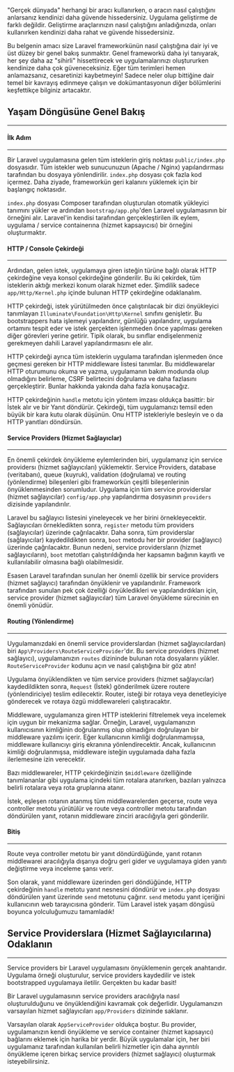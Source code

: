 "Gerçek dünyada" herhangi bir aracı kullanırken, o aracın nasıl çalıştığını anlarsanız kendinizi daha güvende hissedersiniz. Uygulama geliştirme de farklı değildir. Geliştirme araçlarınızın nasıl çalıştığını anladığınızda, onları kullanırken kendinizi daha rahat ve güvende hissedersiniz.

Bu belgenin amacı size Laravel frameworkünün nasıl çalıştığına dair iyi ve üst düzey bir genel bakış sunmaktır. Genel frameworkü daha iyi tanıyarak, her şey daha az "sihirli" hissettirecek ve uygulamalarınızı oluştururken kendinize daha çok güveneceksiniz. Eğer tüm terimleri hemen anlamazsanız, cesaretinizi kaybetmeyin! Sadece neler olup bittiğine dair temel bir kavrayış edinmeye çalışın ve dokümantasyonun diğer bölümlerini keşfettikçe bilginiz artacaktır.

## Yaşam Döngüsüne Genel Bakış
---

#### İlk Adım
---
Bir Laravel uygulamasına gelen tüm isteklerin giriş noktası `public/index.php` dosyasıdır. Tüm istekler web sunucunuzun (Apache / Nginx) yapılandırması tarafından bu dosyaya yönlendirilir. `index.php` dosyası çok fazla kod içermez. Daha ziyade, frameworkün geri kalanını yüklemek için bir başlangıç noktasıdır.

`index.php` dosyası Composer tarafından oluşturulan otomatik yükleyici tanımını yükler ve ardından `bootstrap/app.php`'den Laravel uygulamasının bir örneğini alır. Laravel'in kendisi tarafından gerçekleştirilen ilk eylem, uygulama / service containerına (hizmet kapsayıcısı) bir örneğini oluşturmaktır.

#### HTTP / Console Çekirdeği
---
Ardından, gelen istek, uygulamaya giren isteğin türüne bağlı olarak HTTP çekirdeğine veya konsol çekirdeğine gönderilir. Bu iki çekirdek, tüm isteklerin aktığı merkezi konum olarak hizmet eder. Şimdilik sadece `app/Http/Kernel.php` içinde bulunan HTTP çekirdeğine odaklanalım.

HTTP çekirdeği, istek yürütülmeden önce çalıştırılacak bir dizi önyükleyici tanımlayan `Illuminate\Foundation\Http\Kernel` sınıfını genişletir. Bu bootstrappers hata işlemeyi yapılandırır, günlüğü yapılandırır, uygulama ortamını tespit eder ve istek gerçekten işlenmeden önce yapılması gereken diğer görevleri yerine getirir. Tipik olarak, bu sınıflar endişelenmeniz gerekmeyen dahili Laravel yapılandırmasını ele alır.

HTTP çekirdeği ayrıca tüm isteklerin uygulama tarafından işlenmeden önce geçmesi gereken bir HTTP middleware listesi tanımlar. Bu middlewarelar HTTP oturumunu okuma ve yazma, uygulamanın bakım modunda olup olmadığını belirleme, CSRF belirtecini doğrulama ve daha fazlasını gerçekleştirir. Bunlar hakkında yakında daha fazla konuşacağız.

HTTP çekirdeğinin `handle` metotu için yöntem imzası oldukça basittir: bir İstek alır ve bir Yanıt döndürür. Çekirdeği, tüm uygulamanızı temsil eden büyük bir kara kutu olarak düşünün. Onu HTTP istekleriyle besleyin ve o da HTTP yanıtları döndürsün.

#### Service Providers (Hizmet Sağlayıclar)
---
En önemli çekirdek önyükleme eylemlerinden biri, uygulamanız için service providersı (hizmet sağlayıcıları) yüklemektir. Service Providers, database (veritabanı), queue (kuyruk), validation (doğrulama) ve routing (yönlendirme) bileşenleri gibi frameworkün çeşitli bileşenlerinin önyüklenmesinden sorumludur. Uygulama için tüm service providerslar (hizmet sağlayıcılar) `config/app.php` yapılandırma dosyasının `providers` dizisinde yapılandırılır.

Laravel bu sağlayıcı listesini yineleyecek ve her birini örnekleyecektir. Sağlayıcıları örnekledikten sonra, `register` metodu tüm providers (sağlayıcılar) üzerinde çağrılacaktır. Daha sonra, tüm providerslar (sağlayıcılar) kaydedildikten sonra, `boot` metodu her bir provider (sağlayıcı) üzerinde çağrılacaktır. Bunun nedeni, service providersların (hizmet sağlayıcıların), `boot` metotları çalıştırıldığında her kapsamın bağının kayıtlı ve kullanılabilir olmasına bağlı olabilmesidir.

Esasen Laravel tarafından sunulan her önemli özellik bir service providers (hizmet sağlayıcı) tarafından önyüklenir ve yapılandırılır. Framework tarafından sunulan pek çok özelliği önyükledikleri ve yapılandırdıkları için, service provider (hizmet sağlayıcılar) tüm Laravel önyükleme sürecinin en önemli yönüdür.

#### Routing (Yönlendirme)
---
Uygulamanızdaki en önemli service providerslardan (hizmet sağlayıcılardan) biri `App\Providers\RouteServiceProvider`'dır. Bu service providers (hizmet sağlayıcı), uygulamanızın `routes` dizininde bulunan rota dosyalarını yükler. `RouteServiceProvider` kodunu açın ve nasıl çalıştığına bir göz atın!

Uygulama önyüklendikten ve tüm service providers (hizmet sağlayıcılar) kaydedildikten sonra, `Request` (İstek) gönderilmek üzere routere (yönlendiriciye) teslim edilecektir. Router, isteği bir rotaya veya denetleyiciye gönderecek ve rotaya özgü middlewareleri çalıştıracaktır.

Middleware, uygulamanıza giren HTTP isteklerini filtrelemek veya incelemek için uygun bir mekanizma sağlar. Örneğin, Laravel, uygulamanızın kullanıcısının kimliğinin doğrulanmış olup olmadığını doğrulayan bir middleware yazılımı içerir. Eğer kullanıcının kimliği doğrulanmamışsa, middleware kullanıcıyı giriş ekranına yönlendirecektir. Ancak, kullanıcının kimliği doğrulanmışsa, middleware isteğin uygulamada daha fazla ilerlemesine izin verecektir. 

Bazı middlewareler, HTTP çekirdeğinizin `$middleware` özelliğinde tanımlananlar gibi uygulama içindeki tüm rotalara atanırken, bazıları yalnızca belirli rotalara veya rota gruplarına atanır.

İstek, eşleşen rotanın atanmış tüm middlewarelerden geçerse, route veya controller metotu yürütülür ve route veya controller metotu tarafından döndürülen yanıt, rotanın middleware zinciri aracılığıyla geri gönderilir.

#### Bitiş
---
Route veya controller metotu bir yanıt döndürdüğünde, yanıt rotanın middlewarei aracılığıyla dışarıya doğru geri gider ve uygulamaya giden yanıtı değiştirme veya inceleme şansı verir.

Son olarak, yanıt middleware üzerinden geri döndüğünde, HTTP çekirdeğinin `handle` metotu yanıt nesnesini döndürür ve `index.php` dosyası döndürülen yanıt üzerinde `send` metotunu çağırır. `send` metodu yanıt içeriğini kullanıcının web tarayıcısına gönderir. Tüm Laravel istek yaşam döngüsü boyunca yolculuğumuzu tamamladık!

## Service Providerslara (Hizmet Sağlayıcılarına) Odaklanın
---
Service providers bir Laravel uygulamasını önyüklemenin gerçek anahtarıdır. Uygulama örneği oluşturulur, service providers kaydedilir ve istek bootstrapped uygulamaya iletilir. Gerçekten bu kadar basit!

Bir Laravel uygulamasının service providers aracılığıyla nasıl oluşturulduğunu ve önyüklendiğini kavramak çok değerlidir. Uygulamanızın varsayılan hizmet sağlayıcıları `app/Providers` dizininde saklanır.

Varsayılan olarak `AppServiceProvider` oldukça boştur. Bu provider, uygulamanızın kendi önyükleme ve service container (hizmet kapsayıcı) bağlarını eklemek için harika bir yerdir. Büyük uygulamalar için, her biri uygulamanız tarafından kullanılan belirli hizmetler için daha ayrıntılı önyükleme içeren birkaç service providers (hizmet sağlayıcı) oluşturmak isteyebilirsiniz.